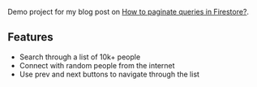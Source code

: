 Demo project for my blog post on [How to paginate queries in Firestore?](https://dev.to/thebuildguy/how-to-paginate-queries-in-firestore-3pdc).

## Features

- Search through a list of 10k+ people
- Connect with random people from the internet
- Use prev and next buttons to navigate through the list
